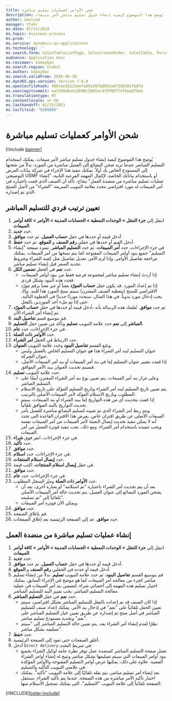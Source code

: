 ```yaml
---
title: شحن الأوامر كعمليات تسليم مباشرة
description: يُوضح هذا الموضوع كيفية إنشاء جدول تسليم مباشر لأمر مبيعات.
author: omulvad
manager: tfehr
ms.date: 07/11/2019
ms.topic: business-process
ms.prod: ''
ms.service: dynamics-ax-applications
ms.technology: ''
ms.search.form: SalesTableListPage, SalesCreateOrder, SalesTable, PurchCreateFromSalesOrder, VendAccountItemLookup, SalesTableReferences, PurchTable, PurchTablePart, PurchEditLines, PurchTable, PurchTableReferences, MCRDropShipWorkbench, SalesShippingLine
audience: Application User
ms.reviewer: kamaybac
ms.search.region: Global
ms.author: kamaybac
ms.search.validFrom: 2016-06-30
ms.dyn365.ops.version: Version 7.0.0
ms.openlocfilehash: 496cbe562234efa981d97b0893a47340381fbdfd
ms.sourcegitcommit: eaf330dbee1db96c20d5ac479f007747bea079eb
ms.translationtype: HT
ms.contentlocale: ar-SA
ms.lasthandoff: 02/15/2021
ms.locfileid: "5205895"
---
```

# <a name="ship-orders-as-direct-deliveries"></a>شحن الأوامر كعمليات تسليم مباشرة

[!include [banner](../../includes/banner.md)]

يُوضح هذا الموضوع كيفية إنشاء جدول تسليم مباشر لأمر مبيعات. يمكنك استخدام التسليم المباشر عندما تريد شحن البضائع إلى العميل مباشرة من المورد، بدلاً من شحنها إلى المستودع الخاص بك أولاً. يمكنك تنفيذ هذا الإجراء في شركة بيانات العرض التوضيحي USMF أو باستخدام بياناتك الخاصة. لإكمال المهمة الفرعية الثانية، "إنشاء عمليات تسليم مباشرة من منضدة العمل" بنجاح، تأكد أن الصنف الذي قمت باختياره في أمر المبيعات له مورد افتراضي محدد بعلامة التبويب السريعة "الشراء" من لأصل المنتج الذي تم إصداره.

## <a name="set-an-individual-order-for-direct-delivery"></a>تعيين ترتيب فردي للتسليم المباشر
1. انتقل إلى **جزء التنقل > الوحدات النمطية > الحسابات المدينة > الأوامر > كافة أوامر المبيعات**.
2. حدد **جديد**.
3. أدخل قيمة أو حددها في حقل **حساب العميل**، ثم حدد **موافق**
4. أدخل القيم أو حددها في حقلي **رقم الصنف** و **الموقع**، ثم حدد **حفظ**.
5. في جزء الإجراءات، حدد **أمر المبيعات**، ثم حدد **التسليم المباشر**. تسرد صفحة "إنشاء التسليم" جميع بنود أوامر المبيعات المفتوحة كما يتم نسخها من أمر المبيعات. يمكنك مراجعة تفاصيل الأوامر، وإذا لزم الأمر، تعديل تفاصيل مثل كمية الشراء وشروط تحديد السعر قبل إنشاء تسليم مباشر.  
6. حدد **نعم** في الحقل **تضمين الكل**.
    - إذا أردتَ إنشاء تسليم مباشر لمجموعة فرعية فقط من بنود أوامر المبيعات، فحدد هذه البنود بشكل فردي.  
    - قد يكون حقل **حساب المورّد** معبأ أو غير معبأ برقم مورّد‏‎. إذا تم إعداد المورد الافتراضي للمنتج (بتغطية الصنف المقترن) سيتم نسخ المورد هذا للبند. وإلا، يجب إدخال مورد يدوياً. في هذا المثال، سنحدد موردًا جديدًا في الخطوة التالية، حتى إذا تم ملء أحد الموردين بالفعل.   
7. أدخل قيمة أو حددها في حقل **حساب المورّد‏‎**، ثم حدد **موافق**. تُعلمك هذه الرسالة بأنه تم إنشاء أمر الشراء الآن.   
8. قم بتوسيع قسم **تفاصيل البند**.
9. حدد علامة التبويب **تسليم** وتأكد من تعيين حقل **التسليم‏‎ المباشر** إلى **نعم**.
10. في جزء الإجراءات، حدد **عام**.
11. حدد **الأوامر ذات الصلة‬**.
12. حدد الارتباط في الحقل **أمر الشراء**.
13. وسّع القسم **تفاصيل البنود‬** وحدد علامة التبويب **العنوان**.
    - عنوان التسليم لبند أمر الشراء هذا هو عنوان التسليم الخاص بالعميل وليس عنوان الشركة.  
    - إذا قمت بتغيير عنوان التسليم إما في بند أمر المبيعات أو بند أمر المبيعات الأصل، فسيتم تحديث العنوان ببند الأمر الموافق.  
14. حدد علامة التبويب **تسليم**.
    - وعلى غرار بند أمر المبيعات، يتم تعيين نوع بند أمر الشراء المقترن أيضًا على التسليم المباشر.  
    - يتم تعيين تاريخ التسليم لبند أمر الشراء وتاريخ التسليم المؤكد على تاريخ الاستلام المطلوب وتاريخ الاستلام المؤكد لأمر المبيعات الأصلي بالترتيب.   
    - إذا قمت بتحديث أي من هذه التواريخ إما ببند الشراء أو بند المبيعات، سيتم تحديث التواريخ بالبند الموافق تلقائياً.     
    - ويتم ربط أمر الشراء الذي تم تعيينه لتسليم البضائع مباشرة للعميل بأمر المبيعات الأصلي عن طريق اقتران خاص. يفرض هذا الاقتران القاعدة التي تحدد أنه لا يمكن تنفيذ تحديث إيصال التعبئة لأمر المبيعات من أمر المبيعات نفسه ويجب تنفيذه باستخدام أمر الشراء. ومع ذلك، يجب تنفيذ فوترة العميل من أمر المبيعات.  
15. في جزء الإجراءات، انقر فوق **شراء**.
16. حدد **تأكيد**.
17. حدد **موافق**.
18. في جزء الإجراءات، حدد **استلام**.
19. حدد **إيصال استلام المنتجات**.
20. في حقل **إيصال استلام المنتجات**، اكتب قيمة.
21. حدد **موافق**.
22. في جزء الإجراءات، حدد **عام**.
23. حدد **الأوامر ذات الصلة** وميّز السجل المطلوب.
    - بعد أن يتم تحديث أمر الشراء باعتباره "تم استلامه" أو بعبارة أخرى، بعد أن يشحن المورد البضائع إلى عنوان العميل، يتم تحديث حالة أمر المبيعات الأصلي تلقائياً إلى "تم تسليمه".  
    - ويمكن الآن فوترة أمر المبيعات.    
24. حدد **موافق**.
25. قم بإغلاق الصفحة.
26. حدد **موافق**. عد إلى الصفحة الرئيسية بعد إغلاق الصفحات.

## <a name="create-direct-deliveries-from-the-workbench"></a>إنشاء عمليات تسليم مباشرة من منضدة العمل
1. انتقل إلى **جزء التنقل > الوحدات النمطية > الحسابات المدينة > الأوامر > كافة أوامر المبيعات**.
2. حدد **جديد**.
3. أدخل قيمة أو حددها في حقل **حساب العميل**، ثم حدد **موافق**.
4. أدخل قيمة أو حدده في الحقلين **رقم الصنف** و **الموقع**.
5. قم بتوسيع القسم **تفاصيل البنود**، ثم حدد علامة التبويب **تسليم**. بدلاً من إنشاء تسليم مباشر كجزء من معالجة أمر المبيعات كما هو موضح في الإجراء السابق، يمكنك اختيار تسليم هذه المهمة إلى أخصائي شراء. لتضمين بند أمر المبيعات في عملية معالجة التسليم المباشر، يجب تمييز البند للتسليم المباشر.  
6. حدد **نعم** في حقل **التسليم المباشر**.
    - إذا كان الصنف قد تم إعداده بالفعل للتسليم المباشر بشكل افتراضي، سيتم تعيين الحقل تلقائياً على "نعم" في إدخال بند الأمر. يمكنك إعداد صنف للتسليم المباشر في أصل منتج تم إصداره عن طريق تعيين خيار التسليم المباشر على "نعم" وتحديد مستودع تسليم مباشر.  
    - نظرًا لعدم إنشاء أمر الشراء بعد، يتم تعيين حالة التسليم المباشر إلى "سيتم تسليمه بشكل مباشر".   
7. حدد **حفظ**.
8. أغلق الصفحات حتى تعود إلى الصفحة الرئيسية.
9. أدخل `Direct delivery` في شريط البحث.
    - تعمل صفحة التسليم المباشر كمنضدة عمل توفر نظرة عامة لوكيل الشراء بجميع بنود أوامر المبيعات التي سيتم تسليمها بشكل مباشر وتتيح له إنشاء أوامر الشراء المعنية. علاوة على ذلك، يمكنها عرض أوامر التسليم المفتوحة والأوامر المؤكدة في علامتي التبويب التأكيد والتسليم.  
    - بعد إنشاء أمر تسليم مباشر، يتم نقله تلقائيًا إلى علامة التبويب "تأكيد". يمكنك اختيار تأكيد الأمر مباشرة من هذه الصفحة. عندما يتم تأكيد الشراء, ستنتقل الصفحة تلقائياً إلى علامة التبويب "التسليم"، التي يمكنك تسجيل الاستلام منها.  



[!INCLUDE[footer-include](../../../includes/footer-banner.md)]